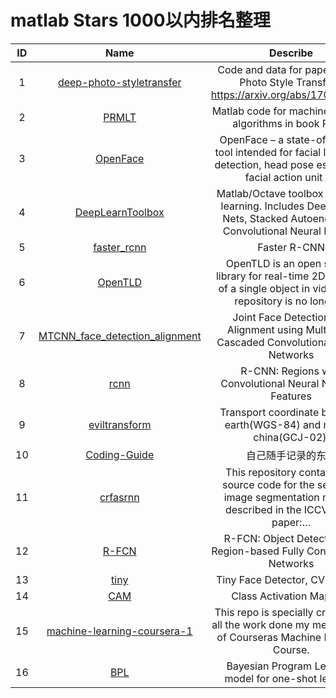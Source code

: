 
# matlab  Stars 1000以内排名整理

|ID|Name|Describe|Stars|
|:---:|:---:|:---:|:---:|
|1|[deep-photo-styletransfer](https://github.com/luanfujun/deep-photo-styletransfer)|Code and data for paper "Deep Photo Style Transfer": https://arxiv.org/abs/1703.07511|9.2k
|2|[PRMLT](https://github.com/PRML/PRMLT)|Matlab code for machine learning algorithms in book PRML|4.1k
|3|[OpenFace](https://github.com/TadasBaltrusaitis/OpenFace)|OpenFace – a state-of-the art tool intended for facial landmark detection, head pose estimation, facial action unit r…|3.8k
|4|[DeepLearnToolbox](https://github.com/rasmusbergpalm/DeepLearnToolbox)|Matlab/Octave toolbox for deep learning. Includes Deep Belief Nets, Stacked Autoencoders, Convolutional Neural Nets, …|3.3k
|5|[faster_rcnn](https://github.com/ShaoqingRen/faster_rcnn)|Faster R-CNN|2.1k
|6|[OpenTLD](https://github.com/zk00006/OpenTLD)|OpenTLD is an open source library for real-time 2D tracking of a single object in video. This repository is no longer…|2.1k
|7|[MTCNN_face_detection_alignment](https://github.com/kpzhang93/MTCNN_face_detection_alignment)|Joint Face Detection and Alignment using Multi-task Cascaded Convolutional Neural Networks|2k
|8|[rcnn](https://github.com/rbgirshick/rcnn)|R-CNN: Regions with Convolutional Neural Network Features|1.8k
|9|[eviltransform](https://github.com/googollee/eviltransform)|Transport coordinate between earth(WGS-84) and mars in china(GCJ-02).|1.7k
|10|[Coding-Guide](https://github.com/ecmadao/Coding-Guide)|自己随手记录的东西|1.3k
|11|[crfasrnn](https://github.com/torrvision/crfasrnn)|This repository contains the source code for the semantic image segmentation method described in the ICCV 2015 paper:…|1.3k
|12|[R-FCN](https://github.com/daijifeng001/R-FCN)|R-FCN: Object Detection via Region-based Fully Convolutional Networks|1.1k
|13|[tiny](https://github.com/peiyunh/tiny)|Tiny Face Detector, CVPR 2017|978
|14|[CAM](https://github.com/metalbubble/CAM)|Class Activation Mapping|972
|15|[machine-learning-coursera-1](https://github.com/Borye/machine-learning-coursera-1)|This repo is specially created for all the work done my me as a part of Courseras Machine Learning Course.|917
|16|[BPL](https://github.com/brendenlake/BPL)|Bayesian Program Learning model for one-shot learning|902
